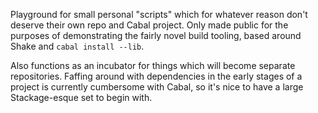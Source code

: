 Playground for small personal "scripts" which for whatever reason don't deserve their own repo and Cabal project. Only made public for the purposes of demonstrating the fairly novel build tooling, based around Shake and `cabal install --lib`.

Also functions as an incubator for things which will become separate repositories. Faffing around with dependencies in the early stages of a project is currently cumbersome with Cabal, so it's nice to have a large Stackage-esque set to begin with.
